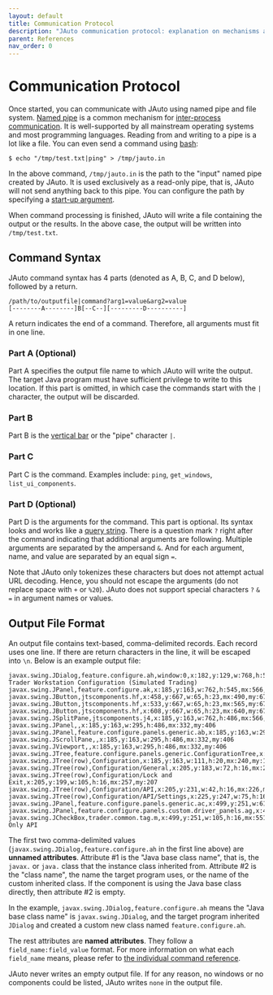 ```yaml
---
layout: default
title: Communication Protocol
description: "JAuto communication protocol: explanation on mechanisms and syntax."
parent: References
nav_order: 0
---
```


# Communication Protocol

Once started, you can communicate with JAuto using named pipe and file system. <a href="https://en.wikipedia.org/wiki/Named_pipe" target="_blank">Named pipe</a> is a common mechanism for <a href="https://en.wikipedia.org/wiki/Inter-process_communication" target="_blank">inter-process communication</a>. It is well-supported by all mainstream operating systems and most programming languages. Reading from and writing to a pipe is a lot like a file. You can even send a command using <a href="https://www.gnu.org/software/bash/" target="_blank">bash</a>:

    $ echo "/tmp/test.txt|ping" > /tmp/jauto.in

In the above command, `/tmp/jauto.in` is the path to the "input" named pipe created by JAuto. It is used exclusively as a read-only pipe, that is, JAuto will not send anything back to this pipe. You can configure the path by specifying a [start-up argument]().

When command processing is finished, JAuto will write a file containing the output or the results. In the above case, the output will be written into `/tmp/test.txt`.

## Command Syntax

JAuto command syntax has 4 parts (denoted as A, B, C, and D below), followed by a return.

    /path/to/outputfile|command?arg1=value&arg2=value
    [--------A--------]B[--C--][---------D----------]

A return indicates the end of a command. Therefore, all arguments must fit in one line.

### Part A (Optional)

Part A specifies the output file name to which JAuto will write the output. The target Java program must have sufficient privilege to write to this location. If this part is omitted, in which case the commands start with the `|` character, the output will be discarded.

### Part B

Part B is the <a href="https://en.wikipedia.org/wiki/Vertical_bar" target="_blank">vertical bar</a> or the "pipe" character `|`.

### Part C

Part C is the command. Examples include: `ping`, `get_windows`, `list_ui_components`.

### Part D (Optional)

Part D is the arguments for the command. This part is optional. Its syntax looks and works like a <a href="https://en.wikipedia.org/wiki/Query_string" target="_blank">query string</a>. There is a question mark `?` right after the command indicating that additional arguments are following. Multiple arguments are separated by the ampersand `&`. And for each argument, name, and value are separated by an equal sign `=`.

Note that JAuto only tokenizes these characters but does not attempt actual URL decoding. Hence, you should not escape the arguments (do not replace space with `+` or `%20`). JAuto does not support special characters `?` `&` `=` in argument names or values.

## Output File Format

An output file contains text-based, comma-delimited records. Each record uses one line. If there are return characters in the line, it will be escaped into `\n`. Below is an example output file:

    javax.swing.JDialog,feature.configure.ah,window:0,x:182,y:129,w:768,h:576,act:1,title:DU278752 Trader Workstation Configuration (Simulated Trading)
    javax.swing.JPanel,feature.configure.ak,x:185,y:163,w:762,h:545,mx:566,my:435
    javax.swing.JButton,jtscomponents.hf,x:458,y:667,w:65,h:23,mx:490,my:678,selected:n,text:OK
    javax.swing.JButton,jtscomponents.hf,x:533,y:667,w:65,h:23,mx:565,my:678,selected:n,text:Apply
    javax.swing.JButton,jtscomponents.hf,x:608,y:667,w:65,h:23,mx:640,my:678,selected:n,text:Cancel
    javax.swing.JSplitPane,jtscomponents.j4,x:185,y:163,w:762,h:486,mx:566,my:406
    javax.swing.JPanel,,x:185,y:163,w:295,h:486,mx:332,my:406
    javax.swing.JPanel,feature.configure.panels.generic.ab,x:185,y:163,w:295,h:486,mx:332,my:406
    javax.swing.JScrollPane,,x:185,y:163,w:295,h:486,mx:332,my:406
    javax.swing.JViewport,,x:185,y:163,w:295,h:486,mx:332,my:406
    javax.swing.JTree,feature.configure.panels.generic.ConfigurationTree,x:185,y:163,w:295,h:486,mx:332,my:406
    javax.swing.JTree(row),Configuration,x:185,y:163,w:111,h:20,mx:240,my:173
    javax.swing.JTree(row),Configuration/General,x:205,y:183,w:72,h:16,mx:241,my:191
    javax.swing.JTree(row),Configuration/Lock and Exit,x:205,y:199,w:105,h:16,mx:257,my:207
    javax.swing.JTree(row),Configuration/API,x:205,y:231,w:42,h:16,mx:226,my:239
    javax.swing.JTree(row),Configuration/API/Settings,x:225,y:247,w:75,h:16,mx:262,my:255
    javax.swing.JPanel,feature.configure.panels.generic.ac,x:499,y:251,w:616,h:493,mx:807,my:497
    javax.swing.JPanel,feature.configure.panels.custom.driver_panels.ag,x:499,y:251,w:616,h:16,mx:807,my:259
    javax.swing.JCheckBox,trader.common.tag.m,x:499,y:251,w:105,h:16,mx:551,my:259,selected:n,text:Read-Only API

The first two comma-delimited values (`javax.swing.JDialog,feature.configure.ah` in the first line above) are **unnamed attributes**. Attribute #1 is the "Java base class name", that is, the `javax.` or `java.` class that the instance class inherited from. Attribute #2 is the "class name", the name the target program uses, or the name of the custom inherited class. If the component is using the Java base class directly, then attribute #2 is empty.

In the example, `javax.swing.JDialog,feature.configure.ah` means the "Java base class name" is `javax.swing.JDialog`, and the target program inherited `JDialog` and created a custom new class named `feature.configure.ah`.

The rest attributes are **named attributes**. They follow a `field_name:field_value` format. For more information on what each `field_name` means, please refer to [the individual command reference](commands.md).

JAuto never writes an empty output file. If for any reason, no windows or no components could be listed, JAuto writes `none` in the output file.
